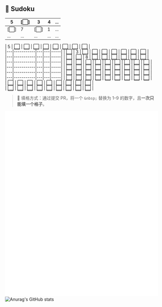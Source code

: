 ## 🧩 Sudoku
| 5 | [⬜] | 3 | 4 | ... |
|---|-----------|---|---|-----|
| [⬜] | 7 | [⬜] | 1 | ... |
| ... | ... | ... | ... | ... |

| 5 | [⬜](https://github.com/yunyinghua/yunyinghua/issues/new?title=sudoku|set|r1|c2| ) | [⬜](https://github.com/yunyinghua/yunyinghua/issues/new?title=sudoku|set|r1|c3| ) | [⬜](https://github.com/yunyinghua/yunyinghua/issues/new?title=sudoku|set|r1|c4| ) | [⬜](https://github.com/yunyinghua/yunyinghua/issues/new?title=sudoku|set|r1|c5| ) | [⬜](https://github.com/yunyinghua/yunyinghua/issues/new?title=sudoku|set|r1|c6| ) | [⬜](https://github.com/yunyinghua/yunyinghua/issues/new?title=sudoku|set|r1|c7| ) | [⬜](https://github.com/yunyinghua/yunyinghua/issues/new?title=sudoku|set|r1|c8| ) | [⬜](https://github.com/yunyinghua/yunyinghua/issues/new?title=sudoku|set|r1|c9| ) |  
|---|-----------|---|---|-----|
| [⬜](https://github.com/yunyinghua/yunyinghua/issues/new?title=sudoku|set|r2|c1| ) | 3 | [⬜](https://github.com/yunyinghua/yunyinghua/issues/new?title=sudoku|set|r2|c3| ) | [⬜](https://github.com/yunyinghua/yunyinghua/issues/new?title=sudoku|set|r2|c4| ) | [⬜](https://github.com/yunyinghua/yunyinghua/issues/new?title=sudoku|set|r2|c5| ) | [⬜](https://github.com/yunyinghua/yunyinghua/issues/new?title=sudoku|set|r2|c6| ) | [⬜](https://github.com/yunyinghua/yunyinghua/issues/new?title=sudoku|set|r2|c7| ) | [⬜](https://github.com/yunyinghua/yunyinghua/issues/new?title=sudoku|set|r2|c8| ) | [⬜](https://github.com/yunyinghua/yunyinghua/issues/new?title=sudoku|set|r2|c9| ) |  
|---|-----------|---|---|-----|
| [⬜](https://github.com/yunyinghua/yunyinghua/issues/new?title=sudoku|set|r3|c1| ) | [⬜](https://github.com/yunyinghua/yunyinghua/issues/new?title=sudoku|set|r3|c2| ) | 8 | [⬜](https://github.com/yunyinghua/yunyinghua/issues/new?title=sudoku|set|r3|c4| ) | [⬜](https://github.com/yunyinghua/yunyinghua/issues/new?title=sudoku|set|r3|c5| ) | [⬜](https://github.com/yunyinghua/yunyinghua/issues/new?title=sudoku|set|r3|c6| ) | [⬜](https://github.com/yunyinghua/yunyinghua/issues/new?title=sudoku|set|r3|c7| ) | [⬜](https://github.com/yunyinghua/yunyinghua/issues/new?title=sudoku|set|r3|c8| ) | [⬜](https://github.com/yunyinghua/yunyinghua/issues/new?title=sudoku|set|r3|c9| ) |  
|---|-----------|---|---|-----|
| [⬜](https://github.com/yunyinghua/yunyinghua/issues/new?title=sudoku|set|r4|c1| ) | [⬜](https://github.com/yunyinghua/yunyinghua/issues/new?title=sudoku|set|r4|c2| ) | [⬜](https://github.com/yunyinghua/yunyinghua/issues/new?title=sudoku|set|r4|c3| ) | [⬜](https://github.com/yunyinghua/yunyinghua/issues/new?title=sudoku|set|r4|c4| ) | [⬜](https://github.com/yunyinghua/yunyinghua/issues/new?title=sudoku|set|r4|c5| ) | [⬜](https://github.com/yunyinghua/yunyinghua/issues/new?title=sudoku|set|r4|c6| ) | [⬜](https://github.com/yunyinghua/yunyinghua/issues/new?title=sudoku|set|r4|c7| ) | [⬜](https://github.com/yunyinghua/yunyinghua/issues/new?title=sudoku|set|r4|c8| ) | [⬜](https://github.com/yunyinghua/yunyinghua/issues/new?title=sudoku|set|r4|c9| ) |  
|---|-----------|---|---|-----|
| [⬜](https://github.com/yunyinghua/yunyinghua/issues/new?title=sudoku|set|r5|c1| ) | [⬜](https://github.com/yunyinghua/yunyinghua/issues/new?title=sudoku|set|r5|c2| ) | [⬜](https://github.com/yunyinghua/yunyinghua/issues/new?title=sudoku|set|r5|c3| ) | [⬜](https://github.com/yunyinghua/yunyinghua/issues/new?title=sudoku|set|r5|c4| ) | [⬜](https://github.com/yunyinghua/yunyinghua/issues/new?title=sudoku|set|r5|c5| ) | [⬜](https://github.com/yunyinghua/yunyinghua/issues/new?title=sudoku|set|r5|c6| ) | [⬜](https://github.com/yunyinghua/yunyinghua/issues/new?title=sudoku|set|r5|c7| ) | [⬜](https://github.com/yunyinghua/yunyinghua/issues/new?title=sudoku|set|r5|c8| ) | [⬜](https://github.com/yunyinghua/yunyinghua/issues/new?title=sudoku|set|r5|c9| ) |  
|---|-----------|---|---|-----|
| [⬜](https://github.com/yunyinghua/yunyinghua/issues/new?title=sudoku|set|r6|c1| ) | [⬜](https://github.com/yunyinghua/yunyinghua/issues/new?title=sudoku|set|r6|c2| ) | [⬜](https://github.com/yunyinghua/yunyinghua/issues/new?title=sudoku|set|r6|c3| ) | [⬜](https://github.com/yunyinghua/yunyinghua/issues/new?title=sudoku|set|r6|c4| ) | [⬜](https://github.com/yunyinghua/yunyinghua/issues/new?title=sudoku|set|r6|c5| ) | [⬜](https://github.com/yunyinghua/yunyinghua/issues/new?title=sudoku|set|r6|c6| ) | [⬜](https://github.com/yunyinghua/yunyinghua/issues/new?title=sudoku|set|r6|c7| ) | [⬜](https://github.com/yunyinghua/yunyinghua/issues/new?title=sudoku|set|r6|c8| ) | [⬜](https://github.com/yunyinghua/yunyinghua/issues/new?title=sudoku|set|r6|c9| ) |  
|---|-----------|---|---|-----|
| [⬜](https://github.com/yunyinghua/yunyinghua/issues/new?title=sudoku|set|r7|c1| ) | [⬜](https://github.com/yunyinghua/yunyinghua/issues/new?title=sudoku|set|r7|c2| ) | [⬜](https://github.com/yunyinghua/yunyinghua/issues/new?title=sudoku|set|r7|c3| ) | [⬜](https://github.com/yunyinghua/yunyinghua/issues/new?title=sudoku|set|r7|c4| ) | [⬜](https://github.com/yunyinghua/yunyinghua/issues/new?title=sudoku|set|r7|c5| ) | [⬜](https://github.com/yunyinghua/yunyinghua/issues/new?title=sudoku|set|r7|c6| ) | [⬜](https://github.com/yunyinghua/yunyinghua/issues/new?title=sudoku|set|r7|c7| ) | [⬜](https://github.com/yunyinghua/yunyinghua/issues/new?title=sudoku|set|r7|c8| ) | [⬜](https://github.com/yunyinghua/yunyinghua/issues/new?title=sudoku|set|r7|c9| ) |  
| [⬜](https://github.com/yunyinghua/yunyinghua/issues/new?title=sudoku|set|r8|c1| ) | [⬜](https://github.com/yunyinghua/yunyinghua/issues/new?title=sudoku|set|r8|c2| ) | [⬜](https://github.com/yunyinghua/yunyinghua/issues/new?title=sudoku|set|r8|c3| ) | [⬜](https://github.com/yunyinghua/yunyinghua/issues/new?title=sudoku|set|r8|c4| ) | [⬜](https://github.com/yunyinghua/yunyinghua/issues/new?title=sudoku|set|r8|c5| ) | [⬜](https://github.com/yunyinghua/yunyinghua/issues/new?title=sudoku|set|r8|c6| ) | [⬜](https://github.com/yunyinghua/yunyinghua/issues/new?title=sudoku|set|r8|c7| ) | [⬜](https://github.com/yunyinghua/yunyinghua/issues/new?title=sudoku|set|r8|c8| ) | [⬜](https://github.com/yunyinghua/yunyinghua/issues/new?title=sudoku|set|r8|c9| ) |  
| [⬜](https://github.com/yunyinghua/yunyinghua/issues/new?title=sudoku|set|r9|c1| ) | [⬜](https://github.com/yunyinghua/yunyinghua/issues/new?title=sudoku|set|r9|c2| ) | [⬜](https://github.com/yunyinghua/yunyinghua/issues/new?title=sudoku|set|r9|c3| ) | [⬜](https://github.com/yunyinghua/yunyinghua/issues/new?title=sudoku|set|r9|c4| ) | [⬜](https://github.com/yunyinghua/yunyinghua/issues/new?title=sudoku|set|r9|c5| ) | [⬜](https://github.com/yunyinghua/yunyinghua/issues/new?title=sudoku|set|r9|c6| ) | [⬜](https://github.com/yunyinghua/yunyinghua/issues/new?title=sudoku|set|r9|c7| ) | [⬜](https://github.com/yunyinghua/yunyinghua/issues/new?title=sudoku|set|r9|c8| ) | [⬜](https://github.com/yunyinghua/yunyinghua/issues/new?title=sudoku|set|r9|c9| ) |
 


> 🎯 填格方式：通过提交 PR，将一个 `&nbsp;` 替换为 1–9 的数字，且**一次只能填一个格子**。

![Metrics](/github-metrics.svg)  
![Anurag's GitHub stats](https://github-readme-stats.vercel.app/api?username=yunyinghua&show_icons=true&theme=tokyonight)
